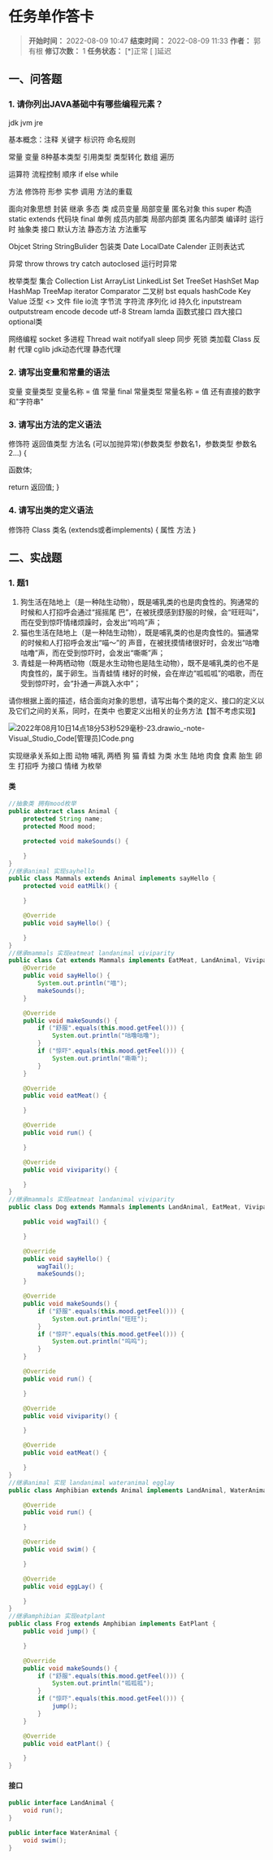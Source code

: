 [//]: # (注释
  Date: 2022-08-10 14:19:36
  LastEditors: gyg
  LastEditTime: 2022-08-10 15:18:57
  FilePath: \note\markdown\郭有根-第二十四章作业.md
)

# 任务单作答卡

>**开始时间：** 2022-08-09 10:47 **结束时间：** 2022-08-09 11:33
**作者：** 郭有根 **修订次数：** 1 **任务状态：** [*]正常 [ ]延迟

## 一、问答题

### 1. 请你列出JAVA基础中有哪些编程元素？

jdk jvm jre 

基本概念：注释 关键字 标识符 命名规则

常量 变量  8种基本类型 引用类型 类型转化 数组 遍历

运算符  流程控制  顺序 if else while  

方法 修饰符 形参 实参 调用 方法的重载

面向对象思想 封装 继承 多态 类  成员变量 局部变量 匿名对象  this super 构造  static extends 代码块  final 单例 成员内部类 局部内部类 匿名内部类 编译时 运行时 抽象类 接口 默认方法 静态方法  方法重写

Objcet String StringBulider 包装类 Date LocalDate Calender 正则表达式 

异常 throw throws try catch autoclosed 运行时异常 

枚举类型 
集合 Collection List ArrayList LinkedList Set TreeSet HashSet  Map HashMap TreeMap iterator Comparator 二叉树 bst  equals hashCode Key Value
泛型 <> 文件 file io流 字节流 字符流 序列化 id  持久化  inputstream outputstream  encode decode utf-8 Stream lamda 函数式接口 四大接口 optional类 

网络编程 socket 多进程 Thread wait notifyall sleep 同步  死锁 类加载 Class 反射 代理 cglib jdk动态代理 静态代理 

### 2. 请写出变量和常量的语法

变量  变量类型 变量名称 = 值
常量 final 常量类型 常量名称 = 值    还有直接的数字和"字符串"

### 3. 请写出方法的定义语法

修饰符 返回值类型 方法名 (可以加抛异常)(参数类型 参数名1，参数类型 参数名2…) {

函数体;

return 返回值;
}

### 4. 请写出类的定义语法

修饰符 Class 类名 (extends或者implements) {
  属性
  方法
}

## 二、实战题

### 1. 题1

1. 狗生活在陆地上（是一种陆生动物），既是哺乳类的也是肉食性的。狗通常的时候和人打招呼会通过“摇摇尾
巴”，在被抚摸感到舒服的时候，会“旺旺叫”，而在受到惊吓情绪烦躁时，会发出“呜呜”声；
2. 猫也生活在陆地上（是一种陆生动物），既是哺乳类的也是肉食性的。猫通常的时候和人打招呼会发出“喵～”的
声音，在被抚摸情绪很好时，会发出“咕噜咕噜”声，而在受到惊吓时，会发出“嘶嘶”声；
3. 青蛙是一种两栖动物（既是水生动物也是陆生动物），既不是哺乳类的也不是肉食性的，属于卵生。当青蛙情
绪好的时候，会在岸边“呱呱呱”的唱歌，而在受到惊吓时，会“扑通一声跳入水中”；

请你根据上面的描述，结合面向对象的思想，请写出每个类的定义、接口的定义以及它们之间的关系，同时，在类中
也要定义出相关的业务方法【暂不考虑实现】

![2022年08月10日14点18分53秒529毫秒-23.drawio_-_note_-_Visual_Studio_Code_[管理员]Code.png](https://s2.loli.net/2022/08/10/3Mao2gKCvJAh4H9.png)

实现继承关系如上图 
动物 哺乳 两栖 狗 猫 青蛙 为类
水生 陆地 肉食 食素 胎生 卵生 打招呼 为接口
情绪 为枚举 

#### 类

```java
//抽象类 拥有mood枚举
public abstract class Animal {
    protected String name;
    protected Mood mood;

    protected void makeSounds() {

    }
}
//继承animal 实现sayhello 
public class Mammals extends Animal implements sayHello {
    protected void eatMilk() {

    }

    @Override
    public void sayHello() {

    }
}
//继承mammals 实现eatmeat landanimal viviparity
public class Cat extends Mammals implements EatMeat, LandAnimal, Viviparity {
    @Override
    public void sayHello() {
        System.out.println("喵");
        makeSounds();
    }

    @Override
    public void makeSounds() {
        if ("舒服".equals(this.mood.getFeel())) {
            System.out.println("咕噜咕噜");
        }
        if ("惊吓".equals(this.mood.getFeel())) {
            System.out.println("嘶嘶");
        }
    }

    @Override
    public void eatMeat() {

    }

    @Override
    public void run() {

    }

    @Override
    public void viviparity() {

    }
}
//继承mammals 实现eatmeat landanimal viviparity
public class Dog extends Mammals implements LandAnimal, EatMeat, Viviparity {

    public void wagTail() {

    }

    @Override
    public void sayHello() {
        wagTail();
        makeSounds();
    }

    @Override
    public void makeSounds() {
        if ("舒服".equals(this.mood.getFeel())) {
            System.out.println("旺旺");
        }
        if ("惊吓".equals(this.mood.getFeel())) {
            System.out.println("呜呜");
        }
    }

    @Override
    public void run() {

    }

    @Override
    public void viviparity() {

    }

    @Override
    public void eatMeat() {

    }
}
//继承animal 实现 landanimal wateranimal egglay
public class Amphibian extends Animal implements LandAnimal, WaterAnimal, EggLay {

    @Override
    public void run() {

    }

    @Override
    public void swim() {

    }

    @Override
    public void eggLay() {

    }
}
//继承amphibian 实现eatplant
public class Frog extends Amphibian implements EatPlant {
    public void jump() {

    }

    @Override
    public void makeSounds() {
        if ("舒服".equals(this.mood.getFeel())) {
            System.out.println("呱呱呱");
        }
        if ("惊吓".equals(this.mood.getFeel())) {
            jump();
        }
    }

    @Override
    public void eatPlant() {

    }
}

```

#### 接口 

```java
public interface LandAnimal {
    void run();
}

public interface WaterAnimal {
    void swim();
}